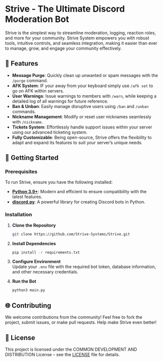 # **Strive - The Ultimate Discord Moderation Bot**

Strive is the simplest way to streamline moderation, logging, reaction roles, and more for your community. Strive System empowers you with robust tools, intuitive controls, and seamless integration, making it easier than ever to manage, grow, and engage your community effectively.

## :star2: **Features**

- **Message Purge**: Quickly clean up unwanted or spam messages with the `/purge` command.
- **AFK System**: IF your away from your keyboard simply use `/afk set` to go on AFK within servers.
- **User Warnings**: Issue warnings to members with `/warn`, while keeping a detailed log of all warnings for future reference.
- **Ban & Unban**: Easily manage disruptive users using `/ban` and `/unban` commands.
- **Nickname Management**: Modify or reset user nicknames seamlessly with `/nickname`.
- **Tickets System**: Effortlessly handle support issues within your server using our advanced ticketing system.
- **Fully Customizable**: Being open-source, Strive offers the flexibility to adapt and expand its features to suit your server’s unique needs.

## :rocket: **Getting Started**

### Prerequisites

To run Strive, ensure you have the following installed:

- **[Python 3.9+](https://www.python.org/downloads/)**: Modern and efficient to ensure compatibility with the latest features.
- **[discord.py](https://pypi.org/project/discord.py/)**: A powerful library for creating Discord bots in Python.

### Installation

1. **Clone the Repository**  
   ```bash
   git clone https://github.com/Strive-Systems/Strive.git
   ```
2. **Install Dependencies**  
   ```bash
   pip install -r requirements.txt
   ```
3. **Configure Environment**  
   Update your `.env` file with the required bot token, database information, and other necessary credentials.

4. **Run the Bot**  
   ```bash
   python3 main.py
   ```

## :globe_with_meridians: **Contributing**

We welcome contributions from the community! Feel free to fork the project, submit issues, or make pull requests. Help make Strive even better!

## :page_facing_up: **License**

This project is licensed under the COMMON DEVELOPMENT AND DISTRIBUTION License – see the [LICENSE](LICENSE) file for details.